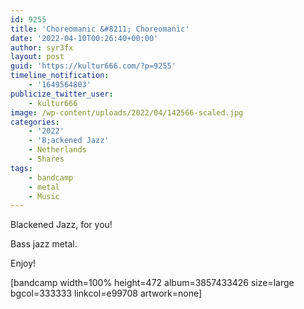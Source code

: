 ```yaml
---
id: 9255
title: 'Choreomanic &#8211; Choreomanic'
date: '2022-04-10T00:26:40+00:00'
author: syr3fx
layout: post
guid: 'https://kultur666.com/?p=9255'
timeline_notification:
    - '1649564803'
publicize_twitter_user:
    - kultur666
image: /wp-content/uploads/2022/04/142566-scaled.jpg
categories:
    - '2022'
    - 'B;ackened Jazz'
    - Netherlands
    - Shares
tags:
    - bandcamp
    - metal
    - Music
---
```


Blackened Jazz, for you!

Bass jazz metal.

Enjoy!

\[bandcamp width=100% height=472 album=3857433426 size=large bgcol=333333 linkcol=e99708 artwork=none\]